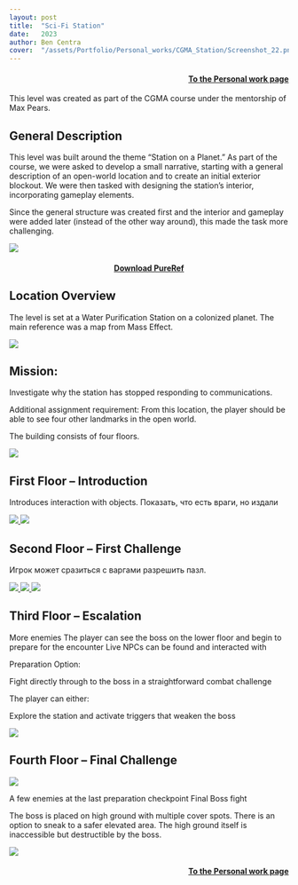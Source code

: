 ```yaml
---
layout: post
title:  "Sci-Fi Station"
date:   2023
author: Ben Centra
cover:  "/assets/Portfolio/Personal_works/CGMA_Station/Screenshot_22.png"
---
```

<div style="text-align: right;">
<h4><a href="/data/Personal_work">To the Personal work page</a></h4>
</div>

This level was created as part of the CGMA course under the mentorship of Max Pears.

<h2>General Description</h2>

This level was built around the theme “Station on a Planet.” As part of the course, we were asked to develop a small narrative, starting with a general description of an open-world location and to create an initial exterior blockout. We were then tasked with designing the station’s interior, incorporating gameplay elements.

Since the general structure was created first and the interior and gameplay were added later (instead of the other way around), this made the task more challenging.

<a href="/assets/Portfolio/Personal_works/CGMA_Station/Screenshot_156.png" data-lightbox="refs" data-title="Refs">
  <img src="/assets/Portfolio/Personal_works/CGMA_Station/Screenshot_156.png">
</a>

<div style="text-align: center;">
<h4><a href="/assets/Sci-Fi.pur">Download PureRef</a></h4>
</div>

<h2>Location Overview</h2>

The level is set at a Water Purification Station on a colonized planet.
The main reference was a map from Mass Effect.

<a href="/assets/Portfolio/Personal_works/CGMA_Station/1.png" data-lightbox="refs" data-title="Refs">
  <img src="/assets/Portfolio/Personal_works/CGMA_Station/1.png">
</a>

<h2>Mission:</h2>
Investigate why the station has stopped responding to communications.

Additional assignment requirement:
From this location, the player should be able to see four other landmarks in the open world.

The building consists of four floors.

<a href="/assets/Portfolio/Personal_works/CGMA_Station/Screenshot_155.png" data-lightbox="refs" data-title="Refs">
  <img src="/assets/Portfolio/Personal_works/CGMA_Station/Screenshot_155.png">
</a>

<h2>First Floor – Introduction</h2>

Introduces interaction with objects. Показать, что есть враги, но издали

<a href="/assets/Portfolio/Personal_works/CGMA_Station/Screenshot_27.png" data-lightbox="refs" data-title="Refs">
  <img src="/assets/Portfolio/Personal_works/CGMA_Station/Screenshot_27.png">
</a>
<a href="/assets/Portfolio/Personal_works/CGMA_Station/Screenshot_26.png" data-lightbox="refs" data-title="Refs">
  <img src="/assets/Portfolio/Personal_works/CGMA_Station/Screenshot_26.png">
</a>


<h2>Second Floor – First Challenge</h2>

Игрок может сразиться с варгами разрешить пазл.

<a href="/assets/Portfolio/Personal_works/CGMA_Station/Screenshot_31.png" data-lightbox="refs" data-title="Refs">
  <img src="/assets/Portfolio/Personal_works/CGMA_Station/Screenshot_31.png">
</a>
<a href="/assets/Portfolio/Personal_works/CGMA_Station/Screenshot_34.png" data-lightbox="refs" data-title="Refs">
  <img src="/assets/Portfolio/Personal_works/CGMA_Station/Screenshot_34.png">
</a>
<a href="/assets/Portfolio/Personal_works/CGMA_Station/Screenshot_36.png" data-lightbox="refs" data-title="Refs">
  <img src="/assets/Portfolio/Personal_works/CGMA_Station/Screenshot_36.png">
</a>

<h2>Third Floor – Escalation</h2>

More enemies
The player can see the boss on the lower floor and begin to prepare for the encounter
Live NPCs can be found and interacted with


Preparation Option:

Fight directly through to the boss in a straightforward combat challenge


The player can either:

Explore the station and activate triggers that weaken the boss

<a href="/assets/Portfolio/Personal_works/CGMA_Station/Screenshot_30.png" data-lightbox="refs" data-title="Refs">
  <img src="/assets/Portfolio/Personal_works/CGMA_Station/Screenshot_30.png">
</a>

<h2>Fourth Floor – Final Challenge</h2>

<a href="/assets/Portfolio/Personal_works/CGMA_Station/Screenshot_23.png" data-lightbox="refs" data-title="Refs">
  <img src="/assets/Portfolio/Personal_works/CGMA_Station/Screenshot_23.png">
</a>

A few enemies at the last preparation checkpoint
Final Boss fight

The boss is placed on high ground with multiple cover spots.
There is an option to sneak to a safer elevated area.
The high ground itself is inaccessible but destructible by the boss.


<a href="/assets/Portfolio/Personal_works/CGMA_Station/Screenshot_39.png" data-lightbox="refs" data-title="Refs">
  <img src="/assets/Portfolio/Personal_works/CGMA_Station/Screenshot_39.png">
</a>
<div style="text-align: right;">
<h4><a href="/data/Personal_work">To the Personal work page</a></h4>
</div>


